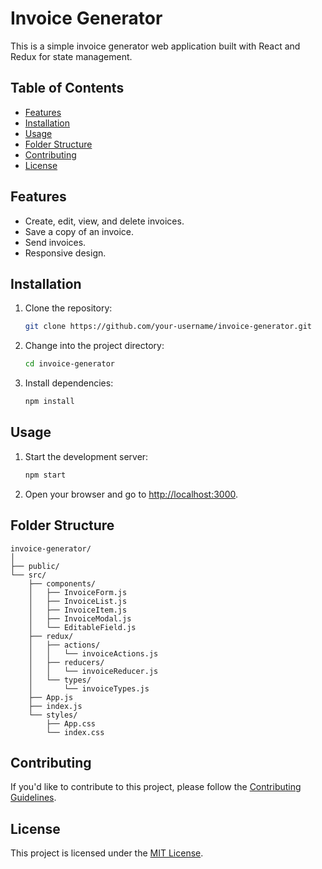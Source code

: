 


# Invoice Generator

This is a simple invoice generator web application built with React and Redux for state management.

## Table of Contents

- [Features](#features)
- [Installation](#installation)
- [Usage](#usage)
- [Folder Structure](#folder-structure)
- [Contributing](#contributing)
- [License](#license)

## Features

- Create, edit, view, and delete invoices.
- Save a copy of an invoice.
- Send invoices.
- Responsive design.

## Installation

1. Clone the repository:

   ```bash
   git clone https://github.com/your-username/invoice-generator.git
   ```

2. Change into the project directory:

   ```bash
   cd invoice-generator
   ```

3. Install dependencies:

   ```bash
   npm install
   ```

## Usage

1. Start the development server:

   ```bash
   npm start
   ```

2. Open your browser and go to [http://localhost:3000](http://localhost:3000).

## Folder Structure

```plaintext
invoice-generator/
│
├── public/
└── src/
    ├── components/
    │   ├── InvoiceForm.js
    │   ├── InvoiceList.js
    │   ├── InvoiceItem.js
    │   ├── InvoiceModal.js
    │   └── EditableField.js
    ├── redux/
    │   ├── actions/
    │   │   └── invoiceActions.js
    │   ├── reducers/
    │   │   └── invoiceReducer.js
    │   └── types/
    │       └── invoiceTypes.js
    ├── App.js
    ├── index.js
    └── styles/
        ├── App.css
        └── index.css
```

## Contributing

If you'd like to contribute to this project, please follow the [Contributing Guidelines](CONTRIBUTING.md).

## License

This project is licensed under the [MIT License](LICENSE).
```

